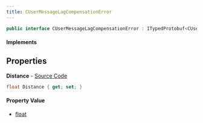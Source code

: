 ```yaml
---
title: CUserMessageLagCompensationError
---
```


```csharp
public interface CUserMessageLagCompensationError : ITypedProtobuf<CUserMessageLagCompensationError>, INativeHandle, INetMessage<CUserMessageLagCompensationError>, IDisposable
```

#### Implements

## Properties

**Distance** - [Source Code](https://github.com/swiftly-solution/swiftlys2/blob/main/managed/src/SwiftlyS2.Generated/Protobufs/Interfaces/CUserMessageLagCompensationError.cs#L18)

```csharp
float Distance { get; set; }
```

#### Property Value

- [float](https://learn.microsoft.com/dotnet/api/system.single)


